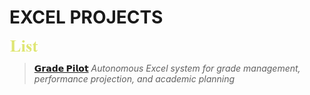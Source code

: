# EXCEL PROJECTS
<img src=./images/cw_list.png height=20>

> [**𝗚𝗿𝗮𝗱𝗲 𝗣𝗶𝗹𝗼𝘁**](./tree/main/Grade_Pilot) _Autonomous Excel system for grade management, performance projection, and academic planning_
